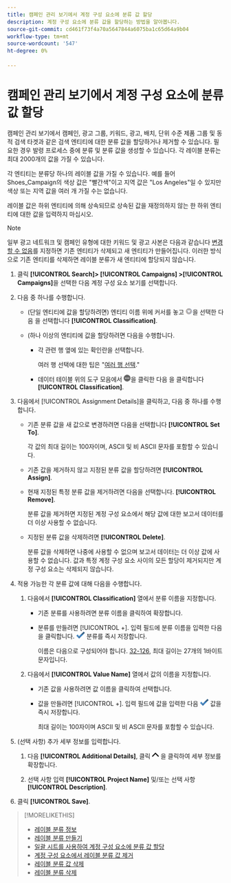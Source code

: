 ```yaml
---
title: 캠페인 관리 보기에서 계정 구성 요소에 분류 값 할당
description: 계정 구성 요소에 분류 값을 할당하는 방법을 알아봅니다.
source-git-commit: cd461f73f4a70a5647844a6075ba1c65d64a9b04
workflow-type: tm+mt
source-wordcount: '547'
ht-degree: 0%

---
```


# 캠페인 관리 보기에서 계정 구성 요소에 분류 값 할당

캠페인 관리 보기에서 캠페인, 광고 그룹, 키워드, 광고, 배치, 단위 수준 제품 그룹 및 동적 검색 타겟과 같은 검색 엔티티에 대한 분류 값을 할당하거나 제거할 수 있습니다. 필요한 경우 발령 프로세스 중에 분류 및 분류 값을 생성할 수 있습니다. 각 레이블 분류는 최대 2000개의 값을 가질 수 있습니다.

각 엔티티는 분류당 하나의 레이블 값을 가질 수 있습니다. 예를 들어 Shoes_Campaign의 색상 값은 &quot;빨간색&quot;이고 지역 값은 &quot;Los Angeles&quot;일 수 있지만 색상 또는 지역 값을 여러 개 가질 수는 없습니다.

레이블 값은 하위 엔티티에 의해 상속되므로 상속된 값을 재정의하지 않는 한 하위 엔티티에 대한 값을 입력하지 마십시오.

>[!NOTE]
>
>일부 광고 네트워크 및 캠페인 유형에 대한 키워드 및 광고 사본은 다음과 같습니다 [변경할 수 없음](/help/search-social-commerce/campaign-management/faqs-campaigns.md)를 지정하면 기존 엔티티가 삭제되고 새 엔티티가 만들어집니다. 이러한 방식으로 기존 엔티티를 삭제하면 레이블 분류가 새 엔티티에 할당되지 않습니다.

1. 클릭 **[!UICONTROL Search]> [!UICONTROL Campaigns] >[!UICONTROL Campaigns]**&#x200B;을 선택한 다음 계정 구성 요소 보기를 선택합니다.

1. 다음 중 하나를 수행합니다.

   * (단일 엔티티에 값을 할당하려면) 엔티티 이름 위에 커서를 놓고 ![메뉴 단추](/help/search-social-commerce/assets/arrow-dropdown-menu.png "메뉴 단추")을 선택한 다음 을 선택합니다 **[!UICONTROL Classification]**.

   * (하나 이상의 엔티티에 값을 할당하려면 다음을 수행합니다.

      * 각 관련 행 옆에 있는 확인란을 선택합니다.

         여러 행 선택에 대한 팁은 &quot;[여러 행 선택](/help/search-social-commerce/common-tasks/navigation-editing-selection/multiple-rows-select.md).&quot;

      * 데이터 테이블 위의 도구 모음에서 ![자세히](/help/search-social-commerce/assets/more.png "자세히")을 클릭한 다음 을 클릭합니다 **[!UICONTROL Classification]**.

1. 다음에서 [!UICONTROL Assignment Details]을 클릭하고, 다음 중 하나를 수행합니다.

   * 기존 분류 값을 새 값으로 변경하려면 다음을 선택합니다 **[!UICONTROL Set To]**.

      각 값의 최대 길이는 100자이며, ASCII 및 비 ASCII 문자를 포함할 수 있습니다.

   * 기존 값을 제거하지 않고 지정된 분류 값을 할당하려면 **[!UICONTROL Assign]**.

   * 현재 지정된 특정 분류 값을 제거하려면 다음을 선택합니다. **[!UICONTROL Remove]**.

      분류 값을 제거하면 지정된 계정 구성 요소에서 해당 값에 대한 보고서 데이터를 더 이상 사용할 수 없습니다.

   * 지정된 분류 값을 삭제하려면 **[!UICONTROL Delete]**.

      분류 값을 삭제하면 나중에 사용할 수 없으며 보고서 데이터는 더 이상 값에 사용할 수 없습니다. 값과 특정 계정 구성 요소 사이의 모든 할당이 제거되지만 계정 구성 요소는 삭제되지 않습니다.

1. 적용 가능한 각 분류 값에 대해 다음을 수행합니다.

   1. 다음에서 **[!UICONTROL Classification]** 열에서 분류 이름을 지정합니다.

      * 기존 분류를 사용하려면 분류 이름을 클릭하여 확장합니다.

      * 분류를 만들려면 [!UICONTROL +]. 입력 필드에 분류 이름을 입력한 다음 을 클릭합니다. ![저장](/help/search-social-commerce/assets/select.png "저장") 분류를 즉시 저장합니다.

         이름은 다음으로 구성되어야 합니다. [32-126](https://www.asciitable.com/), 최대 길이는 27개의 1바이트 문자입니다.
   1. 다음에서 **[!UICONTROL Value Name]** 열에서 값의 이름을 지정합니다.

      * 기존 값을 사용하려면 값 이름을 클릭하여 선택합니다.

      * 값을 만들려면 [!UICONTROL +]. 입력 필드에 값을 입력한 다음 ![저장](/help/search-social-commerce/assets/select.png "저장") 값을 즉시 저장합니다.

         최대 길이는 100자이며 ASCII 및 비 ASCII 문자를 포함할 수 있습니다.


1. (선택 사항) 추가 세부 정보를 입력합니다.

   1. 다음 **[!UICONTROL Additional Details]**, 클릭 ![열기](/help/search-social-commerce/assets/chevron-up.png "열기") 을 클릭하여 세부 정보를 확장합니다.

   1. 선택 사항 입력 **[!UICONTROL Project Name]** 및/또는 선택 사항 **[!UICONTROL Description]**.

1. 클릭 **[!UICONTROL Save]**.

>[!MORELIKETHIS]
>
>* [레이블 분류 정보](classification-about.md)
>* [레이블 분류 만들기](classification-create.md)
>* [일괄 시트를 사용하여 계정 구성 요소에 분류 값 할당](classification-values-assign-bulksheets.md)
>* [계정 구성 요소에서 레이블 분류 값 제거](classification-values-remove.md)
>* [레이블 분류 값 삭제](classification-values-delete.md)
>* [레이블 분류 삭제](classification-delete.md)

